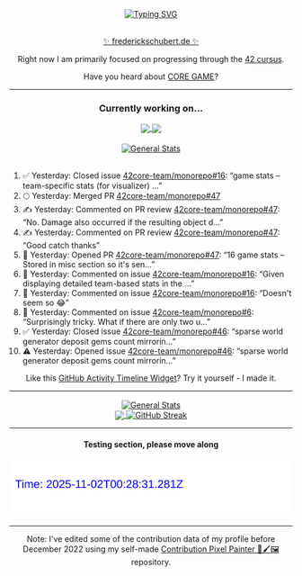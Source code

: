 <div align="center">
	<a href="https://git.io/typing-svg"><img src="https://readme-typing-svg.demolab.com?font=Fira+Code&size=30&pause=1000&color=70A5FD&background=1A1B27&center=true&vCenter=true&repeat=false&random=false&width=550&lines=%F0%9F%91%8B+Hello+World!+I'm+Freddy!+%F0%9F%96%96" alt="Typing SVG" /></a>
</div>
<br>
<div align="center">
	<p></p><a href="https://frederickschubert.de">✨ frederickschubert.de ✨</a></p>
	<p>Right now I am primarily focused on progressing through the <a href="https://github.com/FreddyMSchubert/42_cursus">42 cursus</a>.</p>
	<p>Have you heard about <a href="https://coregame.de/">CORE GAME</a>?</p>
</div>

<hr>

<div align="center">

### Currently working on...

<!-- [![current_repo](https://github-readme-stats.vercel.app/api/pin/?username=FreddyMSchubert&repo=Crafty_Concoctions&theme=tokyonight)](https://github.com/FreddyMSchubert/Crafty_Concoctions) -->

<div align="center">
	<a href="https://github.com/Reptudn/42_transcendence" target="_blank">
		<img align="center" src="https://github-readme-stats.vercel.app/api/pin/?username=Reptudn&repo=42_transcendence&theme=tokyonight" />
	</a>
	<a href="https://github.com/42core-team/monorepo" target="_blank">
		<img align="center" src="https://github-readme-stats.vercel.app/api/pin/?username=42core-team&repo=monorepo&theme=tokyonight" />
	</a>
</div>

<br>

<div align="center">
	<a href="https://github.com/FreddyMSchubert/42_cursus" target="_blank">
		<img align="center" src="https://github-readme-stats.vercel.app/api/pin/?username=FreddyMSchubert&repo=42_cursus&theme=tokyonight" alt="General Stats" />
	</a>
</div>

<br>

<div align="left">
<ol>
<!-- ACTIVITY:START -->
<li>✅ Yesterday: Closed issue <a href="https://github.com/42core-team/monorepo/issues/16">42core-team/monorepo#16</a>: “game stats – team-specific stats (for visualizer) …”</li>
<li>🌕 Yesterday: Merged PR <a href="https://github.com/42core-team/monorepo/pull/47">42core-team/monorepo#47</a></li>
<li>✍️ Yesterday: Commented on PR review <a href="https://github.com/42core-team/monorepo/pull/47#discussion_r2303418223">42core-team/monorepo#47</a>: “No. Damage also occurred if the resulting object d…”</li>
<li>✍️ Yesterday: Commented on PR review <a href="https://github.com/42core-team/monorepo/pull/47#discussion_r2303415441">42core-team/monorepo#47</a>: “Good catch thanks”</li>
<li>🚀 Yesterday: Opened PR <a href="https://github.com/42core-team/monorepo/pull/47">42core-team/monorepo#47</a>: “16 game stats – Stored in misc section so it's sen…”</li>
<li>💬 Yesterday: Commented on issue <a href="https://github.com/42core-team/monorepo/issues/16#issuecomment-3227385388">42core-team/monorepo#16</a>: “Given displaying detailed team-based stats in the …”</li>
<li>💬 Yesterday: Commented on issue <a href="https://github.com/42core-team/monorepo/issues/16#issuecomment-3227206065">42core-team/monorepo#16</a>: “Doesn't seem so 😂”</li>
<li>💬 Yesterday: Commented on issue <a href="https://github.com/42core-team/monorepo/issues/6#issuecomment-3227195935">42core-team/monorepo#6</a>: “Surprisingly tricky.  What if there are only two u…”</li>
<li>✅ Yesterday: Closed issue <a href="https://github.com/42core-team/monorepo/issues/46">42core-team/monorepo#46</a>: “sparse world generator deposit gems count mirrorin…”</li>
<li>⚠️ Yesterday: Opened issue <a href="https://github.com/42core-team/monorepo/issues/46">42core-team/monorepo#46</a>: “sparse world generator deposit gems count mirrorin…”</li>
<!-- ACTIVITY:END -->
</ol>
</div>

Like this [GitHub Activity Timeline Widget](https://github.com/FreddyMSchubert/github-activity-timeline)? Try it yourself - I made it.

<hr>

<div align="center">
	<a href="https://github.com/anuraghazra/github-readme-stats" target="_blank">
		<img height=200 align="center" src="https://github-readme-stats.vercel.app/api?username=FreddyMSchubert&show_icons=true&theme=tokyonight&card_width=650" alt="General Stats" />
	</a>
</div>

<div align="center">
	<a href="https://github.com/anuraghazra/github-readme-stats" target="_blank">
		<img height=200 align="center" src="https://github-readme-stats.vercel.app/api/top-langs/?username=FreddyMSchubert&layout=donut&theme=tokyonight&card_width=320">
	</a>
	<a href="https://github.com/DenverCoder1/github-readme-streak-stats" target="_blank">
		<img height=200 align="center" src="https://streak-stats.demolab.com?user=FreddyMSchubert&theme=tokyonight&date_format=j%20M%5B%20Y%5D&card_width=320&card_height=200&hide_total_contributions=true" alt="GitHub Streak" />
	</a>
</div>

<hr>

#### Testing section, please move along

![GitHub Defenders SVG](https://github.com/FreddyMSchubert/FreddyMSchubert/blob/github_defenders_output/output.svg)

<hr>

Note: I've edited some of the contribution data of my profile before December 2022 using my self-made [Contribution Pixel Painter 🎨🖌️🖼️](https://github.com/FreddyMSchubert/contribution-pixel-painter) repository.
